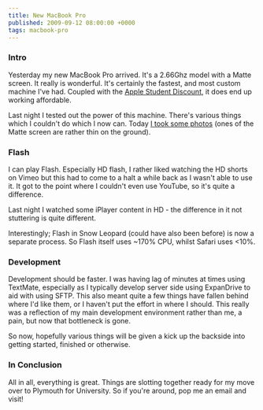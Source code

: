 ```yaml
---
title: New MacBook Pro
published: 2009-09-12 08:00:00 +0000
tags: macbook-pro
---
```


### Intro

Yesterday my new MacBook Pro arrived. It's a 2.66Ghz model with a Matte screen. It really is wonderful. It's certainly the fastest, and most custom machine I've had. Coupled with the [Apple Student Discount](http://nickio.posterous.com/a-few-notes-on-the-apple-education-store "A Few Notes on the Apple Education Store - Nick Charlton"), it does end up working affordable. 

Last night I tested out the power of this machine. There's various things which I couldn't do which I now can. Today [I took some photos](http://nickio.posterous.com/macbook-pro-some-photos "MacBook Pro: Some Photos - Nick Charlton") (ones of the Matte screen are rather thin on the ground).

### Flash

I can play Flash. Especially HD flash, I rather liked watching the HD shorts on Vimeo but this had to come to a halt a while back as I wasn't able to use it. It got to the point where I couldn't even use YouTube, so it's quite a difference.

Last night I watched some iPlayer content in HD - the difference in it not stuttering is quite different. 

Interestingly; Flash in Snow Leopard (could have also been before) is now a separate process. So Flash itself uses ~170% CPU, whilst Safari uses <10%. 

### Development

Development should be faster. I was having lag of minutes at times using TextMate, especially as I typically develop server side using ExpanDrive to aid with using SFTP. This also meant quite a few things have fallen behind where I'd like them, or I haven't put the effort in where I should. This really was a reflection of my main development environment rather than me, a pain, but now that bottleneck is gone.

So now, hopefully various things will be given a kick up the backside into getting started, finished or otherwise.

### In Conclusion

All in all, everything is great. Things are slotting together ready for my move over to Plymouth for University. So if you're around, pop me an email and visit!

